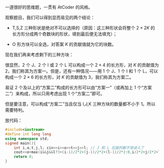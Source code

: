一道很好的思维题，一贯有 AtCoder 的风格。

观察题目，我们可以得到显而易见的两个结论：

- T,S,Z 三种形状是绝对不可以选择的（原因：这三种形状会将整个 $2\times 2K$ 的长方形分成两个奇数块的形状，填到最后便无法填充）；

- O 形方块可以全选，对答案 $K$ 的贡献值就为它的块数。

现在我们再来考虑剩下的三种方块：

很显然，2 个 J、2 个 I 或 2 个 L 可以构成一个 $2\times4$ 的长方形，对 $K$ 的贡献值为 2，我们称其为方案一。但是，还有一种情况——用 1 个 J、1 个 I 和 1 个 L，可以构成一个 $2\times6$ 的长方形，对 $K$ 的贡献值为 3，我们称其为方案二。

易证 2 个及以上的“方案二”构成的长方形可以由“方案一”（或再加上 1 个“方案二”）来构成，所以只用考虑出现 1 个“方案二”即可。

但是要注意，可以构成“方案二”当且仅当 I,J,K 三种方块的数量都不小于 1。所以需要特判。

放代码：

```cpp
#include<iostream>
#define int long long
using namespace std;
signed main(){
    int i,o,t,j,l; cin>>i>>o>>t>>j>>l; // J 和 L 后面的都不用读入了
    cout<<o+max(i&&j&&l?3+(i-1)/2*2+(j-1)/2*2+(l-1)/2*2:0,i/2*2+j/2*2+l/2*2)<<endl; // 如果只用上文所述的方案二，用完方块还有剩余 1 块那么就不能用；方案一也是类似的道理
    return 0;
}
```